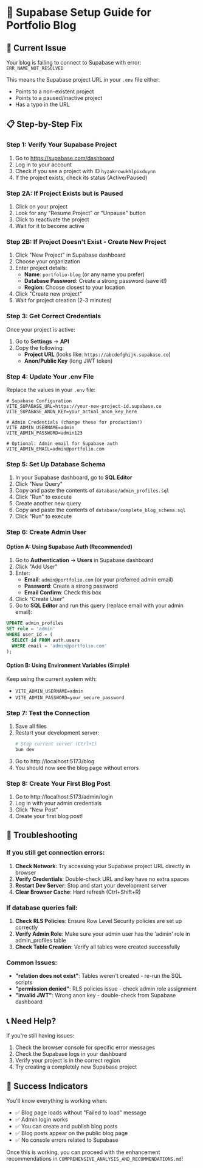 # 🚀 Supabase Setup Guide for Portfolio Blog

## 🚨 Current Issue
Your blog is failing to connect to Supabase with error: `ERR_NAME_NOT_RESOLVED`

This means the Supabase project URL in your `.env` file either:
- Points to a non-existent project
- Points to a paused/inactive project
- Has a typo in the URL

## 📋 Step-by-Step Fix

### **Step 1: Verify Your Supabase Project**

1. Go to https://supabase.com/dashboard
2. Log in to your account
3. Check if you see a project with ID `hyzakrcwukhlpixduynn`
4. If the project exists, check its status (Active/Paused)

### **Step 2A: If Project Exists but is Paused**

1. Click on your project
2. Look for any "Resume Project" or "Unpause" button
3. Click to reactivate the project
4. Wait for it to become active

### **Step 2B: If Project Doesn't Exist - Create New Project**

1. Click "New Project" in Supabase dashboard
2. Choose your organization
3. Enter project details:
   - **Name**: `portfolio-blog` (or any name you prefer)
   - **Database Password**: Create a strong password (save it!)
   - **Region**: Choose closest to your location
4. Click "Create new project"
5. Wait for project creation (2-3 minutes)

### **Step 3: Get Correct Credentials**

Once your project is active:

1. Go to **Settings** → **API**
2. Copy the following:
   - **Project URL** (looks like: `https://abcdefghijk.supabase.co`)
   - **Anon/Public Key** (long JWT token)

### **Step 4: Update Your .env File**

Replace the values in your `.env` file:

```env
# Supabase Configuration
VITE_SUPABASE_URL=https://your-new-project-id.supabase.co
VITE_SUPABASE_ANON_KEY=your_actual_anon_key_here

# Admin Credentials (change these for production!)
VITE_ADMIN_USERNAME=admin
VITE_ADMIN_PASSWORD=admin123

# Optional: Admin email for Supabase auth
VITE_ADMIN_EMAIL=admin@portfolio.com
```

### **Step 5: Set Up Database Schema**

1. In your Supabase dashboard, go to **SQL Editor**
2. Click "New Query"
3. Copy and paste the contents of `database/admin_profiles.sql`
4. Click "Run" to execute
5. Create another new query
6. Copy and paste the contents of `database/complete_blog_schema.sql`
7. Click "Run" to execute

### **Step 6: Create Admin User**

#### Option A: Using Supabase Auth (Recommended)

1. Go to **Authentication** → **Users** in Supabase dashboard
2. Click "Add User"
3. Enter:
   - **Email**: `admin@portfolio.com` (or your preferred admin email)
   - **Password**: Create a strong password
   - **Email Confirm**: Check this box
4. Click "Create User"
5. Go to **SQL Editor** and run this query (replace email with your admin email):

```sql
UPDATE admin_profiles 
SET role = 'admin' 
WHERE user_id = (
  SELECT id FROM auth.users 
  WHERE email = 'admin@portfolio.com'
);
```

#### Option B: Using Environment Variables (Simple)

Keep using the current system with:
- `VITE_ADMIN_USERNAME=admin`
- `VITE_ADMIN_PASSWORD=your_secure_password`

### **Step 7: Test the Connection**

1. Save all files
2. Restart your development server:
   ```bash
   # Stop current server (Ctrl+C)
   bun dev
   ```
3. Go to http://localhost:5173/blog
4. You should now see the blog page without errors

### **Step 8: Create Your First Blog Post**

1. Go to http://localhost:5173/admin/login
2. Log in with your admin credentials
3. Click "New Post"
4. Create your first blog post!

## 🔧 Troubleshooting

### **If you still get connection errors:**

1. **Check Network**: Try accessing your Supabase project URL directly in browser
2. **Verify Credentials**: Double-check URL and key have no extra spaces
3. **Restart Dev Server**: Stop and start your development server
4. **Clear Browser Cache**: Hard refresh (Ctrl+Shift+R)

### **If database queries fail:**

1. **Check RLS Policies**: Ensure Row Level Security policies are set up correctly
2. **Verify Admin Role**: Make sure your admin user has the 'admin' role in admin_profiles table
3. **Check Table Creation**: Verify all tables were created successfully

### **Common Issues:**

- **"relation does not exist"**: Tables weren't created - re-run the SQL scripts
- **"permission denied"**: RLS policies issue - check admin role assignment
- **"invalid JWT"**: Wrong anon key - double-check from Supabase dashboard

## 📞 Need Help?

If you're still having issues:

1. Check the browser console for specific error messages
2. Check the Supabase logs in your dashboard
3. Verify your project is in the correct region
4. Try creating a completely new Supabase project

## 🎉 Success Indicators

You'll know everything is working when:

- ✅ Blog page loads without "Failed to load" message
- ✅ Admin login works
- ✅ You can create and publish blog posts
- ✅ Blog posts appear on the public blog page
- ✅ No console errors related to Supabase

Once this is working, you can proceed with the enhancement recommendations in `COMPREHENSIVE_ANALYSIS_AND_RECOMMENDATIONS.md`!
